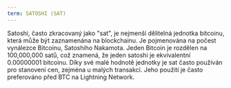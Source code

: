 ```yaml
---
term: SATOSHI (SAT)
---
```


Satoshi, často zkracovaný jako "sat", je nejmenší dělitelná jednotka bitcoinu, která může být zaznamenána na blockchainu. Je pojmenována na počest vynálezce Bitcoinu, Satoshiho Nakamota. Jeden Bitcoin je rozdělen na 100,000,000 satů, což znamená, že jeden satoshi je ekvivalentní 0.00000001 bitcoinu. Díky své malé hodnotě jednotky je sat často používán pro stanovení cen, zejména u malých transakcí. Jeho použití je často preferováno před BTC na Lightning Network.